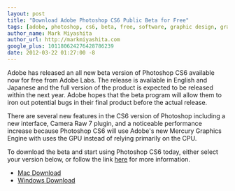 ```yaml
---
layout: post
title: "Download Adobe Photoshop CS6 Public Beta for Free"
tags: [adobe, photoshop, cs6, beta, free, software, graphic design, graphics, photography]
author_name: Mark Miyashita
author_url: http://markmiyashita.com
google_plus: 101180624276428786239
date: 2012-03-22 01:27:00 -8
---
```


Adobe has released an all new beta version of Photoshop CS6 available now for free from Adobe Labs. The release is available in English and Japanese and the full version of the product is expected to be released within the next year. Adobe hopes that the beta program will allow them to iron out potential bugs in their final product before the actual release.

There are several new features in the CS6 version of Photoshop including a new interface, Camera Raw 7 plugin, and a noticeable performance increase because Photoshop CS6 will use Adobe's new Mercury Graphics Engine with uses the GPU instead of relying primarily on the CPU.

To download the beta and start using Photoshop CS6 today, either select your version below, or follow the link <a href="http://labs.adobe.com/downloads/photoshopcs6.html">here</a> for more information.

<ul>
<li><a href="http://labsdownload.adobe.com/pub/labs/photoshopcs6/photoshopcs6_p1_mac_032112.dmg".>Mac Download</a></li>
<li><a href="http://labsdownload.adobe.com/pub/labs/photoshopcs6/photoshopcs6_p1_win_032112.zip">Windows Download</a></li>
</ul>
